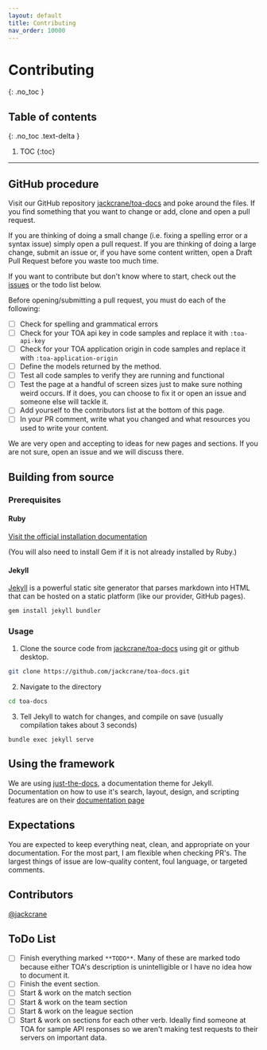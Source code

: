 ```yaml
---
layout: default
title: Contributing
nav_order: 10000
---
```


<style>
.main-content .task-list-item {
  /* Code samples were getting messed up because of the flexbox design. Because we are using a remote theme, there is little we can do about this. */
  display:block;
}
</style>

# Contributing
{: .no_toc }

## Table of contents
{: .no_toc .text-delta }

1. TOC
{:toc}

---

## GitHub procedure

Visit our GitHub repository [jackcrane/toa-docs](https://github.com/jackcrane/toa-docs) and poke around the files. If you find something that you want to change or add, clone and open a pull request. 

If you are thinking of doing a small change (i.e. fixing a spelling error or a syntax issue) simply open a pull request. If you are thinking of doing a large change, submit an issue or, if you have some content written, open a Draft Pull Request before you waste too much time. 

If you want to contribute but don't know where to start, check out the [issues](https://github.com/jackcrane/toa-docs/issues) or the todo list below.

Before opening/submitting a pull request, you must do each of the following:
- [ ] Check for spelling and grammatical errors
- [ ] Check for your TOA api key in code samples and replace it with `:toa-api-key`
- [ ] Check for your TOA application origin in code samples and replace it with `:toa-application-origin`
- [ ] Define the models returned by the method.
- [ ] Test all code samples to verify they are running and functional
- [ ] Test the page at a handful of screen sizes just to make sure nothing weird occurs. If it does, you can choose to fix it or open an issue and someone else will tackle it.
- [ ] Add yourself to the contributors list at the bottom of this page.
- [ ] In your PR comment, write what you changed and what resources you used to write your content.

We are very open and accepting to ideas for new pages and sections. If you are not sure, open an issue and we will discuss there.

## Building from source

### Prerequisites

#### Ruby

[Visit the official installation documentation](https://www.ruby-lang.org/en/documentation/installation/)

(You will also need to install Gem if it is not already installed by Ruby.)

#### Jekyll
[Jekyll](https://jekyllrb.com/docs/) is a powerful static site generator that parses markdown into HTML that can be hosted on a static platform (like our provider, GitHub pages).

```bash
gem install jekyll bundler
```

### Usage

1. Clone the source code from [jackcrane/toa-docs](https://github.com/jackcrane/toa-docs) using git or github desktop.
```bash
git clone https://github.com/jackcrane/toa-docs.git
```

2. Navigate to the directory
```bash
cd toa-docs
```

3. Tell Jekyll to watch for changes, and compile on save (usually compilation takes about 3 seconds)
```
bundle exec jekyll serve
```

## Using the framework

We are using [just-the-docs](https://github.com/pmarsceill/just-the-docs), a documentation theme for Jekyll. Documentation on how to use it's search, layout, design, and scripting features are on their [documentation page](https://pmarsceill.github.io/just-the-docs/)

## Expectations

You are expected to keep everything neat, clean, and appropriate on your documentation. For the most part, I am flexible when checking PR's. The largest things of issue are low-quality content, foul language, or targeted comments. 

## Contributors

[@jackcrane](https://github.com/jackcrane)

## ToDo List

- [ ] Finish everything marked `**TODO**`. Many of these are marked todo because either TOA's description is unintelligible or I have no idea how to document it.
- [ ] Finish the event section.
- [ ] Start & work on the match section
- [ ] Start & work on the team section
- [ ] Start & work on the league section
- [ ] Start & work on sections for each other verb. Ideally find someone at TOA for sample API responses so we aren't making test requests to their servers on important data.